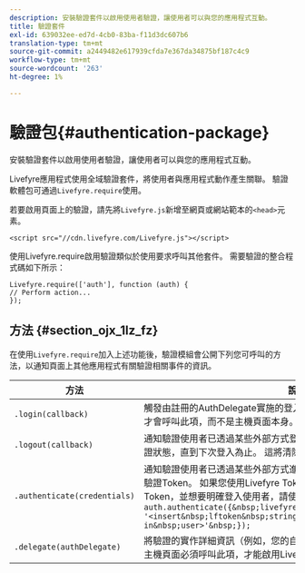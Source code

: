 ```yaml
---
description: 安裝驗證套件以啟用使用者驗證，讓使用者可以與您的應用程式互動。
title: 驗證套件
exl-id: 639032ee-ed7d-4cb0-83ba-f11d3dc607b6
translation-type: tm+mt
source-git-commit: a2449482e617939cfda7e367da34875bf187c4c9
workflow-type: tm+mt
source-wordcount: '263'
ht-degree: 1%

---
```


# 驗證包{#authentication-package}

安裝驗證套件以啟用使用者驗證，讓使用者可以與您的應用程式互動。

Livefyre應用程式使用全域驗證套件，將使用者與應用程式動作產生關聯。 驗證軟體包可通過`Livefyre.require`使用。

若要啟用頁面上的驗證，請先將`Livefyre.js`新增至網頁或網站範本的`<head>`元素。

```
<script src="//cdn.livefyre.com/Livefyre.js"></script>
```

使用Livefyre.require啟用驗證類似於使用要求呼叫其他套件。 需要驗證的整合程式碼如下所示：

```
Livefyre.require(['auth'], function (auth) {  
// Perform action... 
});
```

## 方法 {#section_ojx_1lz_fz}

在使用`Livefyre.require`加入上述功能後，驗證模組會公開下列您可呼叫的方法，以通知頁面上其他應用程式有關驗證相關事件的資訊。

| 方法 | 說明 |
|--- |--- |
| `.login(callback)` | 觸發由註冊的AuthDelegate實施的登入流程。 通常只有啟用驗證的應用程式才會呼叫此項，而不是主機頁面本身。 |
| `.logout(callback)` | 通知驗證使用者已透過某些外部方式登出，且所有依賴應用程式應清除其驗證狀態，直到下次登入為止。 這將清除由Auth維護的內部作業。 |
| `.authenticate(credentials)` | 通知驗證使用者已透過某些外部方式進行驗證，且已為使用者購買Livefyre驗證Token。 如果您使用Livefyre Token設定Cookie，或是有使用者的Token，並想要明確登入使用者，請使用此功能。 例如︰<br>`auth.authenticate({&nbsp;livefyre:&nbsp;`<br>`'<insert&nbsp;lftoken&nbsp;string&nbsp;for&nbsp;newly&nbsp;logged-in&nbsp;user>'&nbsp;});` |
| `.delegate(authDelegate)` | 將驗證的實作詳細資訊（例如，您的自訂驗證流程）委派給您定義的物件。 主機頁面必須呼叫此項，才能啟用Livefyre應用程式的互動功能。 |
